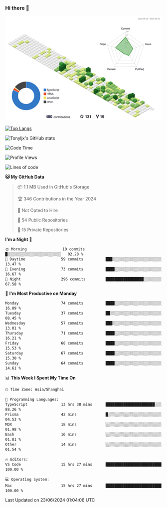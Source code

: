 ### Hi there 👋

![](./profile-3d-contrib/profile-green-animate.svg)

 

[![Top Langs](https://github-readme-stats.vercel.app/api/top-langs/?username=tonyljx)](https://github.com/anuraghazra/github-readme-stats)

![Tonyljx's GitHub stats](https://github-readme-stats.vercel.app/api?username=tonyljx&theme=default&show_icons=true)

 

<!--START_SECTION:waka-->
![Code Time](http://img.shields.io/badge/Code%20Time-424%20hrs%2059%20mins-blue)

![Profile Views](http://img.shields.io/badge/Profile%20Views-3-blue)

![Lines of code](https://img.shields.io/badge/From%20Hello%20World%20I%27ve%20Written-578.7%20thousand%20lines%20of%20code-blue)

**🐱 My GitHub Data** 

> 📦 1.1 MB Used in GitHub's Storage 
 > 
> 🏆 346 Contributions in the Year 2024
 > 
> 🚫 Not Opted to Hire
 > 
> 📜 54 Public Repositories 
 > 
> 🔑 15 Private Repositories 
 > 
**I'm a Night 🦉** 

```text
🌞 Morning                10 commits          █░░░░░░░░░░░░░░░░░░░░░░░░   02.28 % 
🌆 Daytime                59 commits          ███░░░░░░░░░░░░░░░░░░░░░░   13.47 % 
🌃 Evening                73 commits          ████░░░░░░░░░░░░░░░░░░░░░   16.67 % 
🌙 Night                  296 commits         █████████████████░░░░░░░░   67.58 % 
```
📅 **I'm Most Productive on Monday** 

```text
Monday                   74 commits          ████░░░░░░░░░░░░░░░░░░░░░   16.89 % 
Tuesday                  37 commits          ██░░░░░░░░░░░░░░░░░░░░░░░   08.45 % 
Wednesday                57 commits          ███░░░░░░░░░░░░░░░░░░░░░░   13.01 % 
Thursday                 71 commits          ████░░░░░░░░░░░░░░░░░░░░░   16.21 % 
Friday                   68 commits          ████░░░░░░░░░░░░░░░░░░░░░   15.53 % 
Saturday                 67 commits          ████░░░░░░░░░░░░░░░░░░░░░   15.30 % 
Sunday                   64 commits          ████░░░░░░░░░░░░░░░░░░░░░   14.61 % 
```


📊 **This Week I Spent My Time On** 

```text
🕑︎ Time Zone: Asia/Shanghai

💬 Programming Languages: 
TypeScript               13 hrs 38 mins      ██████████████████████░░░   88.26 % 
Prisma                   42 mins             █░░░░░░░░░░░░░░░░░░░░░░░░   04.53 % 
MDX                      18 mins             ░░░░░░░░░░░░░░░░░░░░░░░░░   01.98 % 
Bash                     16 mins             ░░░░░░░░░░░░░░░░░░░░░░░░░   01.81 % 
Other                    14 mins             ░░░░░░░░░░░░░░░░░░░░░░░░░   01.54 % 

🔥 Editors: 
VS Code                  15 hrs 27 mins      █████████████████████████   100.00 % 

💻 Operating System: 
Mac                      15 hrs 27 mins      █████████████████████████   100.00 % 
```


 Last Updated on 23/06/2024 01:04:06 UTC
<!--END_SECTION:waka-->
